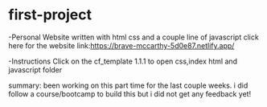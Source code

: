 # first-project
-Personal Website written with html css and a couple line of javascript
click here for the website link:https://brave-mccarthy-5d0e87.netlify.app/

-Instructions 
Click on the cf_template 1.1.1 to open css,index html and javascript folder

summary: been working on this part time for the last couple weeks. i did follow a course/bootcamp to build this but i did not get any feedback yet!


